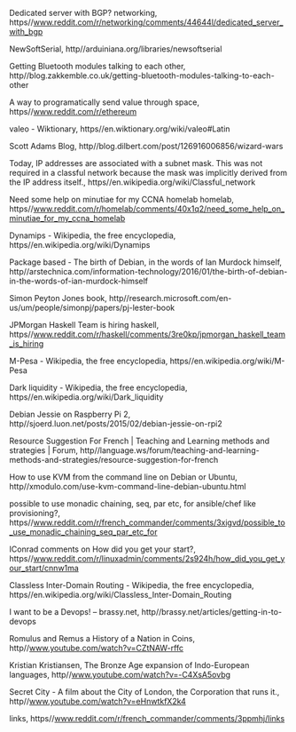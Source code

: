 
Dedicated server with BGP?  networking, https//www.reddit.com/r/networking/comments/44644l/dedicated_server_with_bgp

NewSoftSerial, http//arduiniana.org/libraries/newsoftserial

Getting Bluetooth modules talking to each other, http//blog.zakkemble.co.uk/getting-bluetooth-modules-talking-to-each-other

A way to programatically send value through space, https//www.reddit.com/r/ethereum


valeo - Wiktionary, https//en.wiktionary.org/wiki/valeo#Latin

Scott Adams Blog, http//blog.dilbert.com/post/126916006856/wizard-wars

Today, IP addresses are associated with a subnet mask. This was not required in a classful network because the mask was implicitly derived from the IP address itself., https//en.wikipedia.org/wiki/Classful_network

Need some help on minutiae for my CCNA homelab  homelab, https//www.reddit.com/r/homelab/comments/40x1q2/need_some_help_on_minutiae_for_my_ccna_homelab

Dynamips - Wikipedia, the free encyclopedia, https//en.wikipedia.org/wiki/Dynamips

Package based - The birth of Debian, in the words of Ian Murdock himself, http//arstechnica.com/information-technology/2016/01/the-birth-of-debian-in-the-words-of-ian-murdock-himself

Simon Peyton Jones book, http//research.microsoft.com/en-us/um/people/simonpj/papers/pj-lester-book

JPMorgan Haskell Team is hiring  haskell, https//www.reddit.com/r/haskell/comments/3re0kp/jpmorgan_haskell_team_is_hiring

M-Pesa - Wikipedia, the free encyclopedia, https//en.wikipedia.org/wiki/M-Pesa

Dark liquidity - Wikipedia, the free encyclopedia, https//en.wikipedia.org/wiki/Dark_liquidity

Debian Jessie on Raspberry Pi 2, http//sjoerd.luon.net/posts/2015/02/debian-jessie-on-rpi2

Resource Suggestion For French | Teaching and Learning methods and strategies | Forum, http//language.ws/forum/teaching-and-learning-methods-and-strategies/resource-suggestion-for-french

How to use KVM from the command line on Debian or Ubuntu, http//xmodulo.com/use-kvm-command-line-debian-ubuntu.html

possible to use monadic chaining, seq, par etc, for ansible/chef like provisioning?, https//www.reddit.com/r/french_commander/comments/3xigvd/possible_to_use_monadic_chaining_seq_par_etc_for

IConrad comments on How did you get your start?, https//www.reddit.com/r/linuxadmin/comments/2s924h/how_did_you_get_your_start/cnnw1ma

Classless Inter-Domain Routing - Wikipedia, the free encyclopedia, https//en.wikipedia.org/wiki/Classless_Inter-Domain_Routing

I want to be a Devops! – brassy.net, http//brassy.net/articles/getting-in-to-devops

Romulus and Remus a History of a Nation in Coins, http//www.youtube.com/watch?v=CZtNAW-rffc

Kristian Kristiansen, The Bronze Age expansion of Indo-European languages, http//www.youtube.com/watch?v=-C4XsA5ovbg

Secret City - A film about the City of London, the Corporation that runs it., http//www.youtube.com/watch?v=eHnwtkfX2k4

links, https//www.reddit.com/r/french_commander/comments/3ppmhj/links
